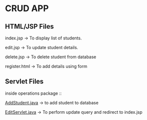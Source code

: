 # CRUD APP

## HTML/JSP Files

index.jsp -> To display list of students.

edit.jsp -> To update student details.

delete.jsp -> To delete student from database

register.html -> To add details using form

## Servlet Files
inside operations package ::

[AddStudent.java](https://github.com/Tushar-innogent/CRUPWebApp/blob/master/CRUPWebApp/src/main/java/operations/AddStudent.java) -> to add student to database

[EditServlet.java](https://github.com/Tushar-innogent/CRUPWebApp/blob/master/CRUPWebApp/src/main/java/operations/EditServlet.java) -> To perform update query and redirect to index.jsp

